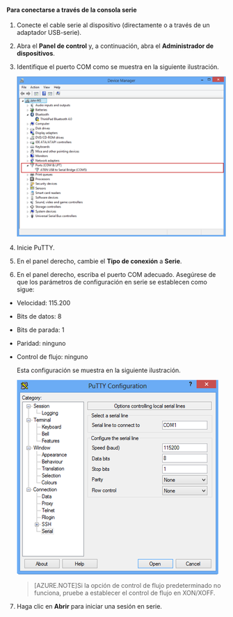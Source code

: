
#### Para conectarse a través de la consola serie

1. Conecte el cable serie al dispositivo (directamente o a través de un adaptador USB-serie).

2. Abra el **Panel de control** y, a continuación, abra el **Administrador de dispositivos**.

3. Identifique el puerto COM como se muestra en la siguiente ilustración.

     ![Conexión a través de la consola serie](./media/storsimple-use-putty/HCS_ConnectingDeviceS-include.png)

4. Inicie PuTTY.

5. En el panel derecho, cambie el **Tipo de conexión** a **Serie**.

6. En el panel derecho, escriba el puerto COM adecuado. Asegúrese de que los parámetros de configuración en serie se establecen como sigue:
  - Velocidad: 115.200
  - Bits de datos: 8
  - Bits de parada: 1
  - Paridad: ninguno
  - Control de flujo: ninguno

    Esta configuración se muestra en la siguiente ilustración.

     ![Configuración de PuTTY](./media/storsimple-use-putty/HCS_PuttyConfig-include.png)

    > [AZURE.NOTE]Si la opción de control de flujo predeterminado no funciona, pruebe a establecer el control de flujo en XON/XOFF.

7. Haga clic en **Abrir** para iniciar una sesión en serie.
 

<!---HONumber=July15_HO4-->